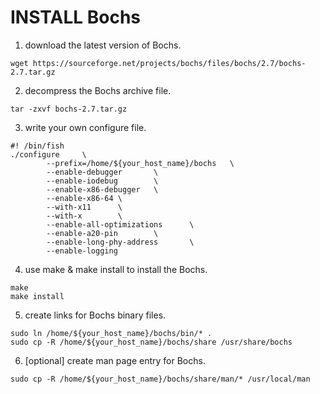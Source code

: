 # INSTALL Bochs

1. download the latest version of Bochs.

```shell
wget https://sourceforge.net/projects/bochs/files/bochs/2.7/bochs-2.7.tar.gz
```

2. decompress the Bochs archive file.

```shell
tar -zxvf bochs-2.7.tar.gz
```

3. write your own configure file.

```shell
#! /bin/fish
./configure     \
        --prefix=/home/${your_host_name}/bochs   \
        --enable-debugger       \
        --enable-iodebug        \
        --enable-x86-debugger   \
        --enable-x86-64 \
        --with-x11      \
        --with-x        \
        --enable-all-optimizations      \
        --enable-a20-pin        \
        --enable-long-phy-address       \
        --enable-logging
```

4. use make & make install to install the Bochs.

```shell
make
make install
```

5. create links for Bochs binary files.

```shell
sudo ln /home/${your_host_name}/bochs/bin/* .
sudo cp -R /home/${your_host_name}/bochs/share /usr/share/bochs
```

6. [optional] create man page entry for Bochs.

```shell
sudo cp -R /home/${your_host_name}/bochs/share/man/* /usr/local/man
```

